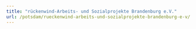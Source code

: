 ```yaml
---
title: "rückenwind-Arbeits- und Sozialprojekte Brandenburg e.V."
url: /potsdam/rueckenwind-arbeits-und-sozialprojekte-brandenburg-e-v/
---
```

